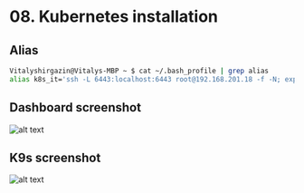 # 08. Kubernetes installation

## Alias
```bash
Vitalyshirgazin@Vitalys-MBP ~ $ cat ~/.bash_profile | grep alias
alias k8s_it='ssh -L 6443:localhost:6443 root@192.168.201.18 -f -N; export KUBECONFIG=$KUBECONFIG:$HOME/.kube/config_ec_ws'
```
## Dashboard screenshot

![alt text](https://github.com/VitalyShirgazin/sa.it-academy.by/blob/m-sa2-14-20/Vitaly_Shirgazin/08.Kubernetes_installation/Screen%20Shot%202020-10-03%20at%2011.10.07%20PM.png)

## K9s screenshot

![alt text](https://github.com/VitalyShirgazin/sa.it-academy.by/blob/m-sa2-14-20/Vitaly_Shirgazin/08.Kubernetes_installation/Screen%20Shot%202020-10-03%20at%2010.18.23%20PM.png)


